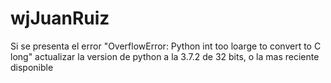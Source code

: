 # wjJuanRuiz


Si se presenta el error "OverflowError: Python int too loarge to convert to C long" actualizar la version de python a la 3.7.2 de 32 bits, o la mas reciente disponible